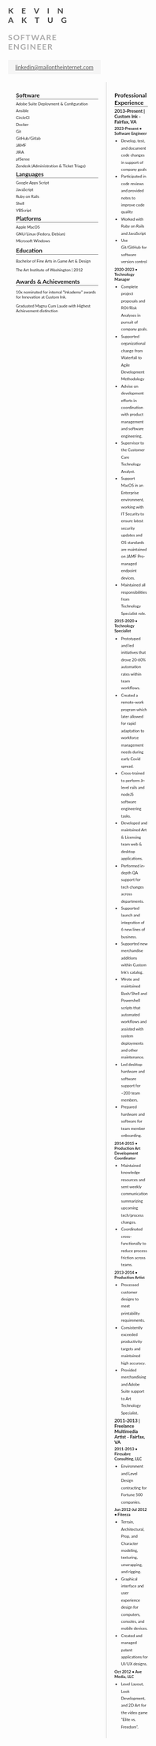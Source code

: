 <style>
  html {
    box-sizing    : border-box;
  }

  *,
  *::before,
  *::after {
    box-sizing    : inherit;
  }

  body {
    margin        : 0;
    font-size     : 0.5rem;
    font-family   : "Lato", sans-serif!important;
  }

  h1,
  h2,
  h3,
  h4,
  h5 {
    margin        : 0.2rem 0;
  }

  h2 {
    border-bottom: 1px solid grey;
  }

  #header-container {
    display       : flex;
    width         : 100%;
    flex-direction: column;
    align-items   : center;
  }
  
  #header-name {
    color: #444;
    letter-spacing: 1rem;
    text-transform: uppercase;
    margin        : 0;
    padding       : 0;
    border        : none;
  }

  #header-title {
    color         : #aaa;
    letter-spacing: 0.1rem;
    text-transform: uppercase;
    font-size     : 1rem;
    margin        : 1rem 0 1.1rem 0;
    padding       : 0;
    border        : none;
  }

  #subheader {
    display       : flex;
    justify-content: center;
    margin        : 0 0 1rem 0;
    padding       : 0.5rem 0;
    width         : 100%;
    font-size     : 0.7rem;
    background-color: whitesmoke;
  }

  #subheader a {
    color         : #555;
  }

  #body-container {
    display       : flex;
  }

  #side-panel {
    padding       : 1rem;
    flex          : 0;
    min-width: 200px;
    display       : flex;
    flex-direction: column;
    border-right  : 1px solid lightgrey;
  }

  #main-content {
    padding       : 1rem;
    flex          : 1;
    display       : flex;
    flex-direction: column;
    margin-right  : 10px;
  }

  .skills {
    margin        : 0;
    padding       : 0;
    list-style-type: none;
  }

  .details {
    margin: 0;
    line-height: 0.9rem;
  }

  .skills li {
    margin        : 0.25rem 0;
  }
</style>

<div id="header-container">
  <h1 id="header-name">Kevin Aktug</h1>
  <h1 id="header-title">Software Engineer</h1>
  <p  id="subheader">
    <a href="mailto:linkedin@mailontheinternet.com">linkedin@mailontheinternet.com</a>
  </p>
</div>

<div id="body-container">
  <div id="side-panel">
    <div>
      <h2>Software</h2>
      <ul class="skills">
        <li>Adobe Suite Deployment & Configuration</li>
        <li>Ansible</li>
        <li>CircleCI</li>
        <li>Docker</li>
        <li>Git</li>
        <li>GitHub/Gitlab</li>
        <li>JAMF</li>
        <li>JIRA</li>
        <li>pfSense</li>
        <li>Zendesk (Administration & Ticket Triage)</li>
      </ul>
      <h2>Languages</h2>
      <ul class="skills">
        <li>Google Apps Script</li>
        <li>JavaScript</li>
        <li>Ruby on Rails</li>
        <li>Shell</li>
        <li>VBScript</li>
      </ul>
      <h2>Platforms</h2>
      <ul class="skills">
        <li>Apple MacOS</li>
        <li>GNU/Linux (Fedora, Debian)</li>
        <li>Microsoft Windows</li>
      </ul>
    </div>
    <div>
      <h2>Education</h2>
      <p>Bachelor of Fine Arts in Game Art &amp; Design</p>
      <p>The Art Institute of Washington | 2012</p>
    </div>
    <div>
      <h2>Awards & Achievements</h2>
      <p>10x nominated for internal "Inkademy" awards for Innovation at Custom Ink.</p>
      <p>Graduated Magna Cum Laude with Highest Achievement distinction</p>
    </div>
  </div>
  <div id="main-content">
    <div id="experience">
      <h2>Professional Experience</h2>
      <h3>2013-Present | Custom Ink - Fairfax, VA</h3>
      <h4>2023-Present &bullet; Software Engineer</h4>
      <ul class="details">
        <li>
          Develop, test, and document code changes in support of company goals
        </li>
        <li>
          Participated in code reviews and provided notes to improve code quality
        </li>
        <li>
          Worked with Ruby on Rails and JavaScript
        </li>
        <li>
          Use Git/GitHub for software version control
        </li>
      </ul>
      <h4>2020-2023 &bullet; Technology Manager</h4>
      <ul class="details">
        <li>
          Complete project proposals and ROI/Risk Analyses in pursuit of company goals.
        </li>
        <li>
          Supported organizational change from Waterfall to Agile Development Methodology
        </li>
        <li>
          Advise on development efforts in coordination with product management and software engineering.
        </li>
        <li>
          Supervisor to the Customer Care Technology Analyst.
        </li>
        <li>
          Support MacOS in an Enterprise environment, working with IT Security to ensure latest security updates and OS standards are maintained on JAMF Pro-managed endpoint devices.
        </li>
        <li>
          Maintained all responsibilities from Technology Specialist role.
        </li>
      </ul>
      <h4>2015-2020 &bullet; Technology Specialist</h4>
      <ul class="details">
        <li>
          Prototyped and led initiatives that drove 20-60% automation rates within team workflows.
        </li>
        <li>
          Created a remote-work program which later allowed for rapid adaptation to workforce management needs during early Covid spread.
        </li>
        <li>
          Cross-trained to perform Jr-level rails and nodeJS software engineering tasks.
        </li>
        <li>
          Developed and maintained Art & Licensing team web & desktop applications.
        </li>
        <li>
          Performed in-depth QA support for tech changes across departments.
        </li>
        <li>
          Supported launch and integration of 6 new lines of business.
        </li>
        <li>
          Supported new merchandise additions within Custom Ink's catalog.
        </li>
        <li>
          Wrote and maintained Bash/Shell and Powershell scripts that automated workflows and assisted with system deployments and other maintenance.
        </li>
        <li>
          Led desktop hardware and software support for ~200 team members.
        </li>
        <li>
          Prepared hardware and software for team member onboarding.
        </li>
      </ul>
      <h4>2014-2015 &bullet; Production Art Development Coordinator</h4>
      <ul class="details">
        <li>
          Maintained knowledge resources and sent weekly communication summarizing upcoming tech/process changes.
        </li>
        <li>
          Coordinated cross-functionally to reduce process friction across teams.
        </li>
      </ul>
      <h4>2013-2014 &bullet; Production Artist</h4>
      <ul class="details">
        <li>
          Processed customer designs to meet printability requirements.
        </li>
        <li>
          Consistently exceeded productivity targets and maintained high accuracy.
        </li>
        <li>
          Provided merchandising and Adobe Suite support to Art Technology Specialist.
        </li>
      </ul>
      <h3>2011-2013 | Freelance Multimedia Artist - Fairfax, VA</h3>
      <h4>2011-2013 &bullet; Firesabre Consulting, LLC</h4>
      <ul class="details">
        <li>
          Environment and Level Design contracting for Fortune 500 companies.
        </li>
      </ul>
      <h4>Jun 2012-Jul 2012 &bullet; Fiteeza</h4>
      <ul class="details">
        <li>
          Terrain, Architectural, Prop, and Character modeling, texturing, unwrapping, and rigging.
        </li>
        <li>
          Graphical interface and user experience design for computers, consoles, and mobile devices.
        </li>
        <li>
          Created and managed patent applications for UI/UX designs.
        </li>
      </ul>
      <h4>Oct 2012 &bullet; Ave Media, LLC</h4>
      <ul class="details">
        <li>
          Level Layout, Look Development, and 2D Art for the video game "Elite vs. Freedom".
        </li>
      </ul>
    </div>
  </div>
</div>


